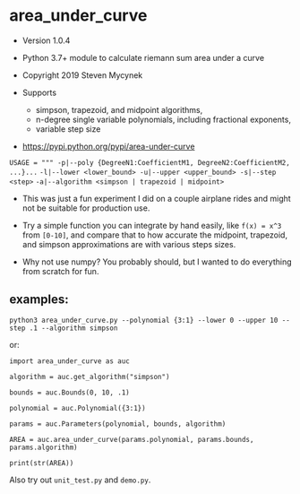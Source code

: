 # area_under_curve 
* Version 1.0.4
* Python 3.7+ module to calculate riemann sum area under a curve
* Copyright 2019 Steven Mycynek
* Supports 
    * simpson, trapezoid, and midpoint algorithms, 
    * n-degree single variable polynomials, including fractional exponents,
    * variable step size

* https://pypi.python.org/pypi/area-under-curve

`USAGE = """ -p|--poly {DegreeN1:CoefficientM1, DegreeN2:CoefficientM2, ...}...`
`-l|--lower <lower_bound> -u|--upper <upper_bound> -s|--step <step>` 
`-a|--algorithm <simpson | trapezoid | midpoint>`

* This was just a fun experiment I did on a couple airplane rides and might not be suitable for production use.  
* Try a simple function you can integrate by hand easily, like `f(x) = x^3` from `[0-10]`, and compare that to how accurate the midpoint, trapezoid, and simpson approximations are with various steps sizes.

* Why not use numpy?  You probably should, but I wanted to do everything from scratch for fun.

## examples:

`python3 area_under_curve.py --polynomial {3:1} --lower 0 --upper 10 --step .1 --algorithm simpson`

or:

`import area_under_curve as auc`

`algorithm = auc.get_algorithm("simpson")`

`bounds = auc.Bounds(0, 10, .1)`

`polynomial = auc.Polynomial({3:1})`

`params = auc.Parameters(polynomial, bounds, algorithm)`

`AREA = auc.area_under_curve(params.polynomial, params.bounds, params.algorithm)`

`print(str(AREA))`


Also try out `unit_test.py` and `demo.py`.
